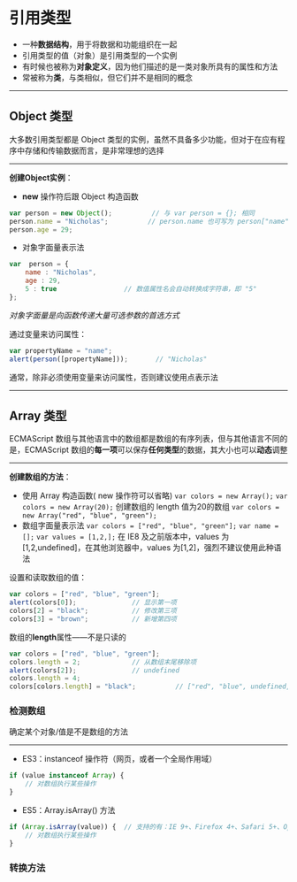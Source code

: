 # 引用类型

- 一种**数据结构**，用于将数据和功能组织在一起
- 引用类型的值（对象）是引用类型的一个实例
- 有时候也被称为**对象定义**，因为他们描述的是一类对象所具有的属性和方法
- 常被称为**类**，与类相似，但它们并不是相同的概念

---
## Object 类型

大多数引用类型都是 Object 类型的实例，虽然不具备多少功能，但对于在应有程序中存储和传输数据而言，是非常理想的选择

---
**创建Object实例**：
- **new** 操作符后跟 Object 构造函数
```js
var person = new Object();          // 与 var person = {}; 相同
person.name = "Nicholas";          // person.name 也可写为 person["name"]
person.age = 29;
```

- 对象字面量表示法
```js
var  person = {
    name : "Nicholas",
    age : 29,
    5 : true                 // 数值属性名会自动转换成字符串，即 "5"
};
```
*对象字面量是向函数传递大量可选参数的首选方式*

通过变量来访问属性：
```js
var propertyName = "name";
alert(person([propertyName]));       // "Nicholas"
```
通常，除非必须使用变量来访问属性，否则建议使用点表示法

---
## Array 类型

ECMAScript 数组与其他语言中的数组都是数组的有序列表，但与其他语言不同的是，ECMAScript 数组的**每一项**可以保存**任何类型**的数据，其大小也可以**动态**调整

---
**创建数组的方法**：
- 使用 Array 构造函数( new 操作符可以省略)
`var colors = new Array();`
`var colors = new Array(20);`        创建数组的 length 值为20的数组
`var colors = new Array("red", "blue", "green");`
- 数组字面量表示法
`var colors = ["red", "blue", "green"];`
`var name = [];`
`var values = [1,2,];`    在 IE8 及之前版本中，values 为[1,2,undefined]，在其他浏览器中，values 为[1,2]，强烈不建议使用此种语法

设置和读取数组的值：
```js
var colors = ["red", "blue", "green"];
alert(colors[0]);              // 显示第一项
colors[2] = "black";           // 修改第三项
colors[3] = "brown";           // 新增第四项
```

数组的**length**属性——不是只读的
```js
var colors = ["red", "blue", "green"];
colors.length = 2;             // 从数组末尾移除项
alert(colors[2]);              // undefined
colors.length = 4;
colors[colors.length] = "black";          // ["red", "blue", undefined,"black"]，新增第5项，空位补undefined

```
### 检测数组
确定某个对象/值是不是数组的方法

---
- ES3：instanceof 操作符（网页，或者一个全局作用域）
```js
if (value instanceof Array) {
    // 对数组执行某些操作
}
```
- ES5：Array.isArray() 方法
```js
if (Array.isArray(value)) {  // 支持的有：IE 9+、Firefox 4+、Safari 5+、Opera 10.5+、chrome
    // 对数组执行某些操作
}
```

### 转换方法








